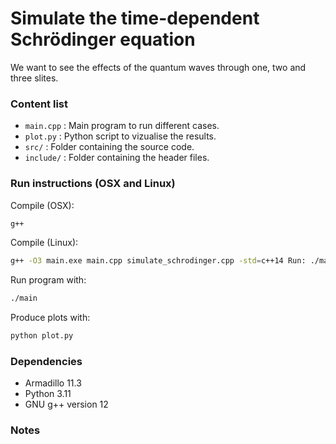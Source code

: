 # Simulate the time-dependent Schrödinger equation
We want to see the effects of the quantum waves through one, two and three slites.

### Content list
- `main.cpp` : Main program to run different cases.
- `plot.py` : Python script to vizualise the results.
- `src/` : Folder containing the source code.
- `include/` : Folder containing the header files.

### Run instructions (OSX and Linux)
Compile (OSX):
```sh
g++
```

Compile (Linux):
```sh
g++ -O3 main.exe main.cpp simulate_schrodinger.cpp -std=c++14 Run: ./main.exe
```

Run program with:
```sh
./main
```

Produce plots with:
```sh
python plot.py
```

### Dependencies
- Armadillo 11.3
- Python 3.11
- GNU g++ version 12

### Notes

